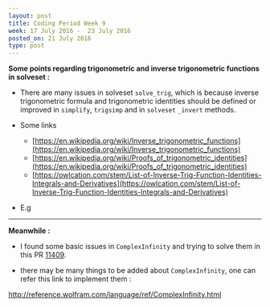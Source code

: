 ```yaml
---
layout: post
title: Coding Period Week 9
week: 17 July 2016 -  23 July 2016
posted_on: 21 July 2016
type: post
---
```


**Some points regarding trigonometric and inverse trigonometric functions in solveset :**

* There are many issues in solveset `solve_trig`, which is because inverse trigonometric formula and trigonometric identities should be defined or improved
in `simplify`, `trigsimp` and in `solveset` `_invert` methods.

* Some links

    *  [https://en.wikipedia.org/wiki/Inverse_trigonometric_functions](https://en.wikipedia.org/wiki/Inverse_trigonometric_functions)
    *  [https://en.wikipedia.org/wiki/Proofs_of_trigonometric_identities](https://en.wikipedia.org/wiki/Proofs_of_trigonometric_identities)
    * [https://owlcation.com/stem/List-of-Inverse-Trig-Function-Identities-Integrals-and-Derivatives](https://owlcation.com/stem/List-of-Inverse-Trig-Function-Identities-Integrals-and-Derivatives)

* E.g
--------------------------------------------------------------------------------

**Meanwhile :**

* I found some basic issues in `ComplexInfinity` and trying to solve them in this PR [11409](https://github.com/sympy/sympy/pull/11409).

* there may be many things to be added about `ComplexInfinity`, one can refer this link to implement them :

http://reference.wolfram.com/language/ref/ComplexInfinity.html
